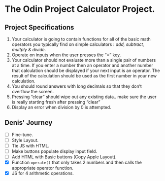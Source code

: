 # The Odin Project Calculator Project.

## Project Specifications

1. Your calculator is going to contain functions for all of the basic math
   operators you typically find on simple calculators : _add, subtract, multply
   & divide_.
2. Operate on inputs when the user presses the “=” key.
3. Your calculator should not evaluate more than a single pair of numbers at a
   time. If you enter a number then an operator and another number that
   calculation should be displayed if your next input is an operator. The
   result of the calculation should be used as the first number in your new
   calculation.
4. You should round answers with long decimals so that they don’t overflow the screen.
5. Pressing “clear” should wipe out any existing data.. make sure the user is really starting fresh after pressing “clear”
6. Display an error when division by 0 is attempted.

## Denis' Journey

- [ ] Fine-tune.
- [ ] Style Layout.
- [ ] Tie JS with HTML.
- [ ] Make buttons populate display input field.
- [ ] Add HTML with Basic buttons (Copy Apple Layout).
- [x] Function `operate()` that only takes 2 numbers and then calls the
      appropriate operator function.
- [x] JS for 4 arithmetic operations.
